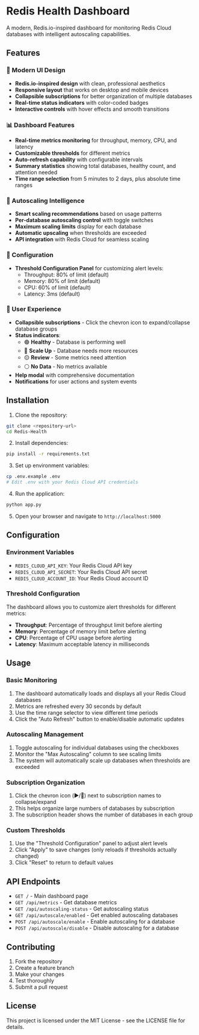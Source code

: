 # Redis Health Dashboard

A modern, Redis.io-inspired dashboard for monitoring Redis Cloud databases with intelligent autoscaling capabilities.

## Features

### 🎨 Modern UI Design
- **Redis.io-inspired design** with clean, professional aesthetics
- **Responsive layout** that works on desktop and mobile devices
- **Collapsible subscriptions** for better organization of multiple databases
- **Real-time status indicators** with color-coded badges
- **Interactive controls** with hover effects and smooth transitions

### 📊 Dashboard Features
- **Real-time metrics monitoring** for throughput, memory, CPU, and latency
- **Customizable thresholds** for different metrics
- **Auto-refresh capability** with configurable intervals
- **Summary statistics** showing total databases, healthy count, and attention needed
- **Time range selection** from 5 minutes to 2 days, plus absolute time ranges

### 🤖 Autoscaling Intelligence
- **Smart scaling recommendations** based on usage patterns
- **Per-database autoscaling control** with toggle switches
- **Maximum scaling limits** display for each database
- **Automatic upscaling** when thresholds are exceeded
- **API integration** with Redis Cloud for seamless scaling

### 🔧 Configuration
- **Threshold Configuration Panel** for customizing alert levels:
  - Throughput: 80% of limit (default)
  - Memory: 80% of limit (default)
  - CPU: 60% of limit (default)
  - Latency: 3ms (default)

### 📱 User Experience
- **Collapsible subscriptions** - Click the chevron icon to expand/collapse database groups
- **Status indicators**:
  - 🟢 **Healthy** - Database is performing well
  - 🔴 **Scale Up** - Database needs more resources
  - 🟡 **Review** - Some metrics need attention
  - ⚪ **No Data** - No metrics available
- **Help modal** with comprehensive documentation
- **Notifications** for user actions and system events

## Installation

1. Clone the repository:
```bash
git clone <repository-url>
cd Redis-Health
```

2. Install dependencies:
```bash
pip install -r requirements.txt
```

3. Set up environment variables:
```bash
cp .env.example .env
# Edit .env with your Redis Cloud API credentials
```

4. Run the application:
```bash
python app.py
```

5. Open your browser and navigate to `http://localhost:5000`

## Configuration

### Environment Variables
- `REDIS_CLOUD_API_KEY`: Your Redis Cloud API key
- `REDIS_CLOUD_API_SECRET`: Your Redis Cloud API secret
- `REDIS_CLOUD_ACCOUNT_ID`: Your Redis Cloud account ID

### Threshold Configuration
The dashboard allows you to customize alert thresholds for different metrics:
- **Throughput**: Percentage of throughput limit before alerting
- **Memory**: Percentage of memory limit before alerting  
- **CPU**: Percentage of CPU usage before alerting
- **Latency**: Maximum acceptable latency in milliseconds

## Usage

### Basic Monitoring
1. The dashboard automatically loads and displays all your Redis Cloud databases
2. Metrics are refreshed every 30 seconds by default
3. Use the time range selector to view different time periods
4. Click the "Auto Refresh" button to enable/disable automatic updates

### Autoscaling Management
1. Toggle autoscaling for individual databases using the checkboxes
2. Monitor the "Max Autoscaling" column to see scaling limits
3. The system will automatically scale up databases when thresholds are exceeded

### Subscription Organization
1. Click the chevron icon (▶️/🔽) next to subscription names to collapse/expand
2. This helps organize large numbers of databases by subscription
3. The subscription header shows the number of databases in each group

### Custom Thresholds
1. Use the "Threshold Configuration" panel to adjust alert levels
2. Click "Apply" to save changes (only reloads if thresholds actually changed)
3. Click "Reset" to return to default values

## API Endpoints

- `GET /` - Main dashboard page
- `GET /api/metrics` - Get database metrics
- `GET /api/autoscaling-status` - Get autoscaling status
- `GET /api/autoscale/enabled` - Get enabled autoscaling databases
- `POST /api/autoscale/enable` - Enable autoscaling for a database
- `POST /api/autoscale/disable` - Disable autoscaling for a database

## Contributing

1. Fork the repository
2. Create a feature branch
3. Make your changes
4. Test thoroughly
5. Submit a pull request

## License

This project is licensed under the MIT License - see the LICENSE file for details. 